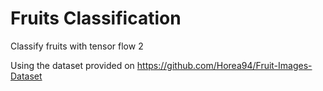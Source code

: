 # Fruits Classification
Classify fruits with tensor flow 2

Using the dataset provided on https://github.com/Horea94/Fruit-Images-Dataset
